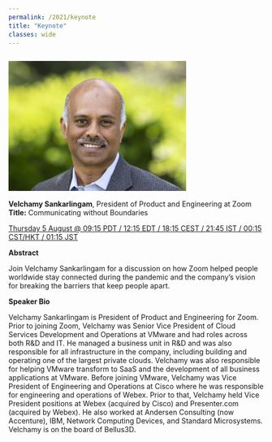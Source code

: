 ```yaml
---
permalink: /2021/keynote
title: "Keynote"
classes: wide
---
```


<img src="/assets/images/Velchamy.jpg" alt="Speaker photo: Velchamy Sankarlingam" width="350" style="padding-top: 1em;"/>

**Velchamy Sankarlingam**, President of Product and Engineering at Zoom  
**Title:** Communicating without Boundaries

[Thursday 5 August @ 09:15 PDT / 12:15 EDT / 18:15 CEST / 21:45 IST / 00:15 CST/HKT / 01:15 JST](https://www.timeanddate.com/worldclock/converter.html?iso=20210805T161500&p1=1440&p2=224&p3=179&p4=195&p5=176&p6=33&p7=248)

**Abstract**

Join Velchamy Sankarlingam for a discussion on how Zoom helped people worldwide stay connected during the pandemic and the company’s vision for breaking the barriers that keep people apart. 


**Speaker Bio**

Velchamy Sankarlingam is President of Product and Engineering for Zoom. Prior to joining Zoom, Velchamy was Senior Vice President of Cloud Services Development and Operations at VMware and had roles across both R&D and IT. He managed a business unit in R&D and was also responsible for all infrastructure in the company, including building and operating one of the largest private clouds. Velchamy was also responsible for helping VMware transform to SaaS and the development of all business applications at VMware. Before joining VMware, Velchamy was Vice President of Engineering and Operations at Cisco where he was responsible for engineering and operations of Webex. Prior to that, Velchamy held Vice President positions at Webex (acquired by Cisco) and Presenter.com (acquired by Webex). He also worked at Andersen Consulting (now Accenture), IBM, Network Computing Devices, and Standard Microsystems. Velchamy is on the board of Bellus3D.
